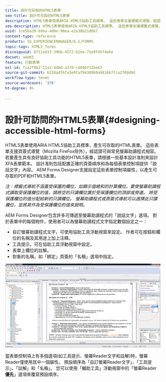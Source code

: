 ```yaml
---
title: 設計可存取的HTML5表單
seo-title: 設計可存取的HTML5表單
description: HTML5表單使用ARIA HTML5協助工具標準。 這些表單支援標籤式導覽，經認證可與常見螢幕助讀程式相容。
seo-description: HTML5表單使用ARIA HTML5協助工具標準。 這些表單支援標籤式導覽，經認證可與常見螢幕助讀程式相容。
uuid: 1ce5ba39-69ea-4d0e-96ea-e2a38b21d6b7
content-type: reference
products: SG_EXPERIENCEMANAGER/6.5/FORMS
topic-tags: hTML5_forms
discoiquuid: 8711ad33-396b-4572-b2ee-71e9f45f4ebe
docset: aem65
feature: 行動表單
exl-id: fca2f9b2-11a2-4db0-a370-c4046f32be63
source-git-commit: b220adf6fa3e9faf94389b9a9416b7fca2f89d9d
workflow-type: tm+mt
source-wordcount: '376'
ht-degree: 0%

---
```


# 設計可訪問的HTML5表單{#designing-accessible-html-forms}

HTML5表單使用ARIA HTML5協助工具標準，產生可存取的HTML表單。 這些表單支援頁簽式導覽（Mozilla FireFox除外），經認證可與常見螢幕助讀程式相容。 若要產生具有良好協助工具功能的HTML5表單，請根據一些基本設計准則來設計XFA表單範本。 設計准則包括配置正確的頁簽順序和為每個表單控制項提供「說話文字」內容。 AEM Forms Designer支援設定這些表單控制項屬性，以產生可存取的PDF和HTML5表單。

*注：標籤式導航不涵蓋受保護的欄位，如顯示值總和的計算欄位。要使螢幕助讀程式讀取受保護欄位的值，請將空的只讀欄位置於受保護欄位的頂部或旁邊。 將受保護欄位的值分配給新的只讀欄位。 螢幕助讀程式或頁簽式導航可以選擇此只讀欄位，並將其作為受保護欄位的值來說明。*

AEM Forms Designer包含許多可傳遞至螢幕助讀程式的「說話文字」選項。 對於表單中的每個物件，使用者可以為螢幕助讀程式文字指定數個設定之一：

* 自訂螢幕助讀程式文字，可使用協助工具浮動視窗來設定。 作者可在按鈕和欄位的名稱及其用途上加上注釋。
* 工具提示，可在協助工具浮動視窗中設定。
* 表單上欄位的註解。
* 對象的名稱，如「綁定」頁簽的「名稱」選項中指定。

![協助工具](assets/accessibility.png)

當表單控制項上有多個選項(如工具提示、螢幕Reader文字和註解)時，螢幕Reader僅使用其中一個屬性。 預設順序為「自訂螢幕Reader文字」、「工具提示」、「註解」和「名稱」。 您可以使用「輔助工具」浮動視窗中的「螢幕Reader **優先**」選項來覆寫預設順序。
